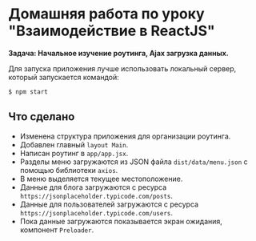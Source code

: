 # Домашняя работа по уроку "Взаимодействие в ReactJS"

**Задача: Начальное изучение роутинга, Ajax загрузка данных.**

Для запуска приложения лучше использовать локальный сервер, который запускается командой:

```bash
$ npm start
```

## Что сделано

* Изменена структура приложения для организации роутинга.
* Добавлен главный `layout Main`.
* Написан роутинг в `app/app.jsx`.
* Разделы меню загружаются из JSON файла `dist/data/menu.json` с помощью библиотеки `axios`.
* В меню выделяется текущее местоположение.
* Данные для блога загружаются с ресурса `https://jsonplaceholder.typicode.com/posts`.
* Данные для пользователей загружаются с ресурса `https://jsonplaceholder.typicode.com/users`.
* Пока данные загружаются показывается экран ожидания, компонент `Preloader`.